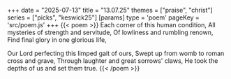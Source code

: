 +++
date = "2025-07-13"
title = "13.07.25"
themes = ["praise", "christ"]
series = ["picks", "keswick25"]
[params]
  type = 'poem'
  pageKey = 'src/poem.js'
+++
{{< poem >}}
Each corner of this human condition,
All mysteries of strength and servitude,
Of lowliness and rumbling renown,
Find final glory in one glorious life,

Our Lord perfecting this limped gait of ours,
Swept up from womb to roman cross and grave,
Through laughter and great sorrows' claws,
He took the depths of us and set them true.
{{< /poem >}}